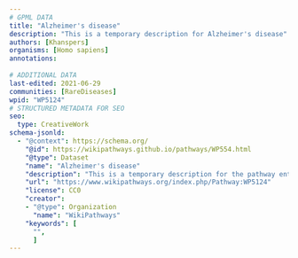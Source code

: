 ```yaml
---
# GPML DATA
title: "Alzheimer's disease"
description: "This is a temporary description for Alzheimer's disease"
authors: [Khanspers]
organisms: [Homo sapiens]
annotations:
  
# ADDITIONAL DATA
last-edited: 2021-06-29
communities: [RareDiseases]
wpid: "WP5124"
# STRUCTURED METADATA FOR SEO
seo:
  type: CreativeWork
schema-jsonld:
  - "@context": https://schema.org/
    "@id": https://wikipathways.github.io/pathways/WP554.html
    "@type": Dataset
    "name": "Alzheimer's disease"
    "description": "This is a temporary description for the pathway entitled: Alzheimer's disease"
    "url": "https://www.wikipathways.org/index.php/Pathway:WP5124"
    "license": CC0
    "creator":
    - "@type": Organization
      "name": "WikiPathways"
    "keywords": [
      "",
      ]
---
```

